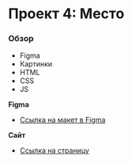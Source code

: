 # Проект 4: Место

### Обзор

* Figma
* Картинки
* HTML
* CSS
* JS


**Figma**

* [Ссылка на макет в Figma](https://www.figma.com/file/StZjf8HnoeLdiXS7dYrLAh/JavaScript.-Sprint-4)

**Сайт**
* [Ссылка на страницу](https://tatiki.github.io/mesto/)

